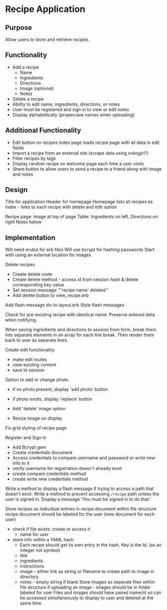 # Recipe Application

## Purpose
Allow users to store and retrieve recipes.

## Functionality
* Add a recipe
  * Name
  * Ingredients
  * Directions
  * Image (optional)
  * Notes
* Delete a recipe
* Ability to edit name, ingredients, directions, or notes
* User must be registered and sign in to view or edit notes
* Display alphabetically (propercase names when uploading)

## Additional Functionality
* Edit button on recipes index page loads recipe page with all data in edit fields
* Import a recipe from an external site (scrape data using nokogiri?)
* Filter recipes by tags
* Display random recipe on welcome page each time a user visits
* Share button to allow users to send a recipe to a friend along with image and notes

## Design
Title for application
Header for homepage
Homepage lists all recipes as index - links to each recipe with delete and edit option

Recipe page: image at top of page
Table: Ingredients on left, Directions on right
Notes below

## Implementation
Will need erubis for erb files
Will use bcrypt for hashing passwords
Start with using an external location for images

Delete recipes  
* Create delete route
* Create delete method - access id from session hash & delete corresponding key-value
* Set session message: "'recipe name' deleted."
* Add delete button to view_recipe.erb

Add flash message div to layout.erb
Style flash messages

Check for pre-existing recipe with identical name.
Preserve entered data when notifying.

When saving ingredients and directions to session from form, break them into separate elements in an array for each line break. Then render them back to user as separate lines.

Create edit functionality
* make edit routes
* view existing content
* save to session

Option to add or change photo
* if no photo present, display 'add photo' button
* if photo exists, display 'replace' button

* Add 'delete' image option
* Resize image on display

Fix grid styling of recipe page

Register and Sign in
* Add Bcrypt gem
* Create credentials document
* Access credentials to compare username and password or write new info to it
* verify username for registration doesn't already exist
* create compare credentials method
* create write new credentials method

Write a method to display a flash message if trying to access a path that doesn't exist.
Write a method to prevent accessing `/recipe` path unless the user is signed in.
  Display a message 'You must be signed in to do that.'

Store recipes as individual entries in recipe document within file structure
  recipe document should be labeled for the user (new document for each user)
  * check if file exists: create or access it
    * name for user
  * store info within a YAML hash
    * Each recipe should get its own entry in the hash. Key is the Id. (as an integer not symbol)
    * title
    * ingredients
    * instructions
    * image - either link as string or filename to create path to image in directory
    * notes - empty string if blank
Store images as separate files within file structure
  if uploading an image - images should be in folder labeled for user
Files and images should have paired name/id so can be accessed simultaneously to display to user and deleted at the same time
